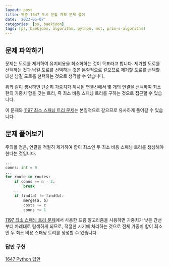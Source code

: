 ```yaml
---
layout: post
title: 백준 1647 도시 분할 계획 문제 풀이
date: '2023-05-07'
categories: [ps, baekjoon]
tags: [ps, baekjoon, algorithm, python, mst, prim-s-algorithm]
---
```


## 문제 파악하기

문제는 도로를 제거하여 유지비용을 최소화하는 것이 목표라고 합니다. 제거할 도로를 선택하는 것과 남길 도로를 선택하는 것은 본질적으로 같으므로 제거할 도로를 선택할 대신 남길 도로를 선택하는 것으로 생각할 수 있습니다.

위와 같이 생각하면 단순히 가중치가 제시된 연결선에서 몇 개의 연결을 선택하여 최소한의 가중치 합을 갖는 트리, 즉 최소 비용 스패닝 트리를 구하는 것으로 접근할 수 있습니다.

이 문제와 [1197 최소 스패닝 트리 문제](/posts/2023-05-04-boj-1197.md)는 본질적으로 같으므로 유사하게 풀어갈 수 있습니다.  

## 문제 풀어보기
주의할 점은, 연결을 적절히 제거하여 합이 최소인 두 최소 비용 스패닝 트리를 생성해야한다는 것입니다.  

```python
...
conns: int = 0
...
for route in routes:
    if conns == n - 2:
        break
    ...
    if find(a) != find(b):
        merge(a, b)
        costs += c
        conns += 1
```

[1197 최소 스패닝 트리 문제](/posts/2023-05-04-boj-1197.md)에서 사용한 프림 알고리즘을 사용하면 가중치가 낮은 간선부터 차례대로 탐색하게 되므로, 적절한 시기에 처리하는 것으로 전체 가중치 합이 최소인 두 최소 비용 스패닝 트리를 생성할 수 있습니다.  

### 답안 구현

[1647 Python 답안](https://github.com/ShapeLayer/training/blob/main/tasks/online_judge/baekjoon/python/1647.py)
